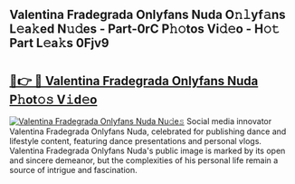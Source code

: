 ## Valentina Fradegrada Onlyfans Nuda O𝚗𝚕yf𝚊ns L𝚎a𝚔ed N𝚞𝚍es - Part-0rC P𝚑𝚘tos Vi𝚍𝚎o - H𝚘𝚝 Part L𝚎a𝚔s 0Fjv9

# <h2><a href="http://kf4uinh.oniu.top/?m=Valentina+Fradegrada+Onlyfans+Nuda">🔗👉 🔴 Valentina Fradegrada Onlyfans Nuda P𝚑ot𝚘𝚜 V𝚒d𝚎o</a></h2>

[![Valentina Fradegrada Onlyfans Nuda Nu𝚍e𝚜](https://i.imgur.com/0qMVB7G.gif)](http://kf4uinh.oniu.top/?m=Valentina+Fradegrada+Onlyfans+Nuda)
Social media innovator Valentina Fradegrada Onlyfans Nuda, celebrated for publishing dance and lifestyle content, featuring dance presentations and personal vlogs. Valentina Fradegrada Onlyfans Nuda's public image is marked by its open and sincere demeanor, but the complexities of his personal life remain a source of intrigue and fascination.  
